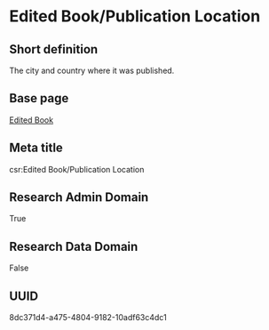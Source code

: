 # Edited Book/Publication Location
## Short definition
The city and country where it was published.
## Base page
[Edited Book](../../Objects/Edited%20Book.md)
## Meta title
csr:Edited Book/Publication Location
## Research Admin Domain
True
## Research Data Domain
False
## UUID
8dc371d4-a475-4804-9182-10adf63c4dc1
